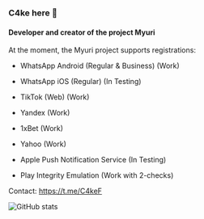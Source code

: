 ### C4ke here 👋
#### Developer and creator of the project Myuri

At the moment, the Myuri project supports registrations:
- WhatsApp Android (Regular & Business) (Work)
- WhatsApp iOS (Regular) (In Testing)
- TikTok (Web) (Work)
- Yandex (Work)
- 1xBet (Work)
- Yahoo (Work)

- Apple Push Notification Service (In Testing)
- Play Integrity Emulation (Work with 2-checks)

Contact: https://t.me/C4keF

![GitHub stats](https://github-readme-stats.vercel.app/api?username=c4kef&show_icons=true&count_private=true)
